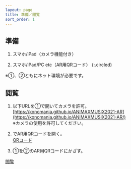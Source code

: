 ```yaml
---
layout: page
title: 準備／閲覧
sort_order: 1
---
```


## 準備

1. スマホ/iPad（カメラ機能付き）

2. スマホ/iPad/PC etc（AR用QRコード）
{:.circled}

※①、②ともにネット環境が必要です。

## 閲覧

1. 以下URLを①で開いてカメラを許可。  
[https://konomania.github.io/ANIMAXMUSIX2021-AR](https://konomania.github.io/ANIMAXMUSIX2021-AR/)  
※カメラの使用を許可してください。

2. でAR用QRコードを開く。  
[QRコード](qrcode)

3. ①を②のAR用QRコードにかざす。


[閲覧](assets/images/howtosee.png)
